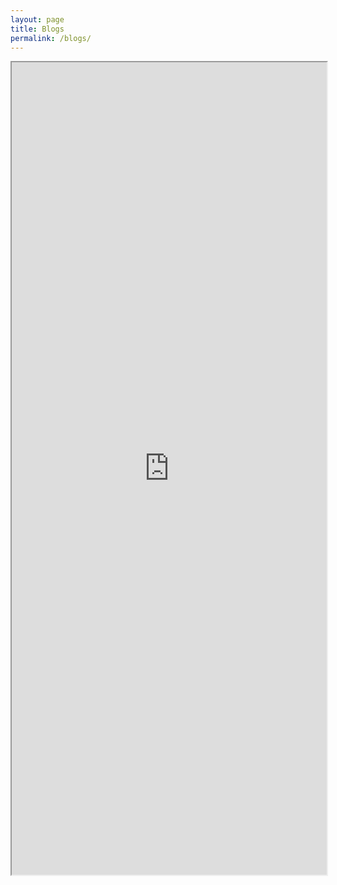 ```yaml
---
layout: page
title: Blogs
permalink: /blogs/
---
```


<iframe
  src="https://tomslmgtfy.com/"
  style="width:100%; height:1300px;"
></iframe>